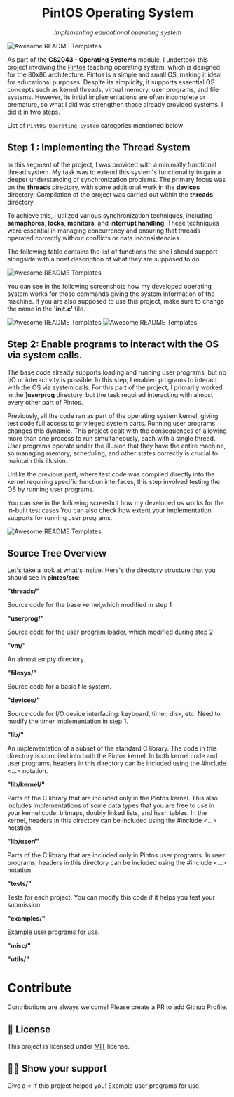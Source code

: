 <h1 align="center">PintOS Operating System </h1>
<p align="center"><i>Implementing educational operating system</i></p>

<img src="assets/spaces_rEPCmpm8DJRtInZH7OOg_uploads_git-blob-207ad4ae1875dcad2914623f4e545e0f9ec6c664_pkuos.svg" alt="Awesome README Templates" />

As part of the <b>CS2043 - Operating Systems</b> module, I undertook this project involving the <a href="https://web.stanford.edu/class/cs140/projects/pintos/pintos_1.html">Pintos</a> teaching operating system, which is designed for the 80x86 architecture. Pintos is a simple and small OS, making it ideal for educational purposes. Despite its simplicity, it supports essential OS concepts such as kernel threads, virtual memory, user programs, and file systems. However, its initial implementations are often incomplete or premature, so what I did was strengthen those already provided systems. I did it in two steps.

List of `PintOS Operating System` categories mentioned below

## Step 1 : Implementing the Thread System

In this segment of the project, I was provided with a minimally functional thread system. My task was to extend this system's functionality to gain a deeper understanding of synchronization problems. The primary focus was on the **threads** directory, with some additional work in the **devices** directory. Compilation of the project was carried out within the **threads** directory.

To achieve this, I utilized various synchronization techniques, including **semaphores**, **locks**, **monitors**, and **interrupt handling**. These techniques were essential in managing concurrency and ensuring that threads operated correctly without conflicts or data inconsistencies.

The following table contains the list of functions the shell should support
alongside with a brief description of what they are supposed to do.

<img src="assets/Screenshot 2024-07-06 at 17.27.42.png" alt="Awesome README Templates" />

You can see in the following screenshots how my developed operating system works for those commands giving the system information of the machine. If you are also supposed to use this project, make sure to change the name in the **'init.c'** file.

<img src="assets/screenshot1 (1).jpeg" alt="Awesome README Templates" />
<img src="assets/screenshot2 (1).jpeg" alt="Awesome README Templates" />

## Step 2: Enable programs to interact with the OS via system calls.

The base code already supports loading and running user programs, but no I/O or interactivity is possible. In this step, I enabled programs to interact with the OS via system calls. For this part of the project, I primarily worked in the ]**userprog** directory, but the task required interacting with almost every other part of Pintos.

Previously, all the code ran as part of the operating system kernel, giving test code full access to privileged system parts. Running user programs changes this dynamic. This project dealt with the consequences of allowing more than one process to run simultaneously, each with a single thread. User programs operate under the illusion that they have the entire machine, so managing memory, scheduling, and other states correctly is crucial to maintain this illusion.

Unlike the previous part, where test code was compiled directly into the kernel requiring specific function interfaces, this step involved testing the OS by running user programs. 

You can see in the following screeshot how my developed os works for the in-built test cases.You can also check how extent your implementation supports for running user programs.

<img src="assets/Screenshot 1.jpeg" alt="Awesome README Templates" />

## Source Tree Overview

Let's take a look at what's inside. Here's the directory structure that you should see in **pintos/src**:

**"threads/"**

Source code for the base kernel,which modified in step 1


**"userprog/"**

Source code for the user program loader, which modified during step 2

**"vm/"**

An almost empty directory.

**"filesys/"**

Source code for a basic file system.

**"devices/"**

Source code for I/O device interfacing: keyboard, timer, disk, etc. Need to modify the timer implementation in step 1.

**"lib/"**

An implementation of a subset of the standard C library. The code in this directory is compiled into both the Pintos kernel. In both kernel code and user programs, headers in this directory can be included using the #include <...> notation. 

**"lib/kernel/"**

Parts of the C library that are included only in the Pintos kernel. This also includes implementations of some data types that you are free to use in your kernel code: bitmaps, doubly linked lists, and hash tables. In the kernel, headers in this directory can be included using the #include <...> notation.

**"lib/user/"**

Parts of the C library that are included only in Pintos user programs. In user programs, headers in this directory can be included using the #include <...> notation.

**"tests/"**

Tests for each project. You can modify this code if it helps you test your submission.

**"examples/"**

Example user programs for use.

**"misc/"**

**"utils/"**

# Contribute

Contributions are always welcome! Please create a PR to add Github Profile.

## :pencil: License

This project is licensed under [MIT](https://opensource.org/licenses/MIT) license.

## :man_astronaut: Show your support

Give a ⭐️ if this project helped you!
Example user programs for use.

